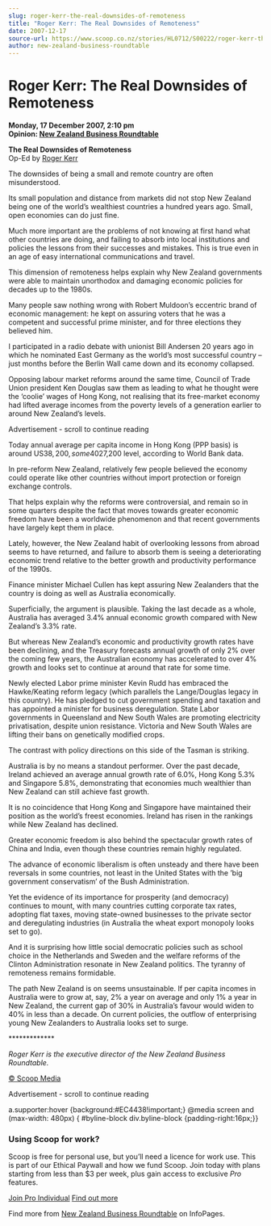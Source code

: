 ```yaml
---
slug: roger-kerr-the-real-downsides-of-remoteness
title: "Roger Kerr: The Real Downsides of Remoteness"
date: 2007-12-17
source-url: https://www.scoop.co.nz/stories/HL0712/S00222/roger-kerr-the-real-downsides-of-remoteness.htm
author: new-zealand-business-roundtable
---
```

Roger Kerr: The Real Downsides of Remoteness
============================================

**Monday, 17 December 2007, 2:10 pm**  
**Opinion: [New Zealand Business Roundtable](https://info.scoop.co.nz/New_Zealand_Business_Roundtable)**

**The Real Downsides of Remoteness**  
Op-Ed by [Roger Kerr](#a)

The downsides of being a small and remote country are often misunderstood.

Its small population and distance from markets did not stop New Zealand being one of the world’s wealthiest countries a hundred years ago. Small, open economies can do just fine.

Much more important are the problems of not knowing at first hand what other countries are doing, and failing to absorb into local institutions and policies the lessons from their successes and mistakes. This is true even in an age of easy international communications and travel.

This dimension of remoteness helps explain why New Zealand governments were able to maintain unorthodox and damaging economic policies for decades up to the 1980s.

Many people saw nothing wrong with Robert Muldoon’s eccentric brand of economic management: he kept on assuring voters that he was a competent and successful prime minister, and for three elections they believed him.

I participated in a radio debate with unionist Bill Andersen 20 years ago in which he nominated East Germany as the world’s most successful country – just months before the Berlin Wall came down and its economy collapsed.

Opposing labour market reforms around the same time, Council of Trade Union president Ken Douglas saw them as leading to what he thought were the ‘coolie’ wages of Hong Kong, not realising that its free-market economy had lifted average incomes from the poverty levels of a generation earlier to around New Zealand’s levels.

Advertisement - scroll to continue reading





Today annual average per capita income in Hong Kong (PPP basis) is around US$38,200, some 40% higher than New Zealand’s US$27,200 level, according to World Bank data.

In pre-reform New Zealand, relatively few people believed the economy could operate like other countries without import protection or foreign exchange controls.

That helps explain why the reforms were controversial, and remain so in some quarters despite the fact that moves towards greater economic freedom have been a worldwide phenomenon and that recent governments have largely kept them in place.

Lately, however, the New Zealand habit of overlooking lessons from abroad seems to have returned, and failure to absorb them is seeing a deteriorating economic trend relative to the better growth and productivity performance of the 1990s.

Finance minister Michael Cullen has kept assuring New Zealanders that the country is doing as well as Australia economically.

Superficially, the argument is plausible. Taking the last decade as a whole, Australia has averaged 3.4% annual economic growth compared with New Zealand’s 3.3% rate.

But whereas New Zealand’s economic and productivity growth rates have been declining, and the Treasury forecasts annual growth of only 2% over the coming few years, the Australian economy has accelerated to over 4% growth and looks set to continue at around that rate for some time.

Newly elected Labor prime minister Kevin Rudd has embraced the Hawke/Keating reform legacy (which parallels the Lange/Douglas legacy in this country). He has pledged to cut government spending and taxation and has appointed a minister for business deregulation. State Labor governments in Queensland and New South Wales are promoting electricity privatisation, despite union resistance. Victoria and New South Wales are lifting their bans on genetically modified crops.

The contrast with policy directions on this side of the Tasman is striking.

Australia is by no means a standout performer. Over the past decade, Ireland achieved an average annual growth rate of 6.0%, Hong Kong 5.3% and Singapore 5.8%, demonstrating that economies much wealthier than New Zealand can still achieve fast growth.

It is no coincidence that Hong Kong and Singapore have maintained their position as the world’s freest economies. Ireland has risen in the rankings while New Zealand has declined.

Greater economic freedom is also behind the spectacular growth rates of China and India, even though these countries remain highly regulated.

The advance of economic liberalism is often unsteady and there have been reversals in some countries, not least in the United States with the ’big government conservatism’ of the Bush Administration.

Yet the evidence of its importance for prosperity (and democracy) continues to mount, with many countries cutting corporate tax rates, adopting flat taxes, moving state-owned businesses to the private sector and deregulating industries (in Australia the wheat export monopoly looks set to go).

And it is surprising how little social democratic policies such as school choice in the Netherlands and Sweden and the welfare reforms of the Clinton Administration resonate in New Zealand politics. The tyranny of remoteness remains formidable.

The path New Zealand is on seems unsustainable. If per capita incomes in Australia were to grow at, say, 2% a year on average and only 1% a year in New Zealand, the current gap of 30% in Australia’s favour would widen to 40% in less than a decade. On current policies, the outflow of enterprising young New Zealanders to Australia looks set to surge.

\*\*\*\*\*\*\*\*\*\*\*\*\*

_Roger Kerr is the executive director of the New Zealand Business Roundtable._

  

[© Scoop Media](http://www.scoop.co.nz/about/terms.html)  

Advertisement - scroll to continue reading



a.supporter:hover {background:#EC4438!important;} @media screen and (max-width: 480px) { #byline-block div.byline-block {padding-right:16px;}}

### Using Scoop for work?

Scoop is free for personal use, but you’ll need a licence for work use. This is part of our Ethical Paywall and how we fund Scoop. Join today with plans starting from less than $3 per week, plus gain access to exclusive _Pro_ features.  
  
[Join Pro Individual](https://pro.scoop.co.nz/Individual/?from=ProIn24) [Find out more](https://pro.scoop.co.nz/using-scoop-for-work/?from=ProIn24)

Find more from [New Zealand Business Roundtable](https://info.scoop.co.nz/New_Zealand_Business_Roundtable) on InfoPages.